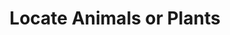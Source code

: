 ---
title: "Locate Animals or Plants"
index:
  - locate-animals-or-plants
permalink: /spells/locate-animals-or-plants/
tags:
  - Spell
  - 2nd Level
  - Divination
available_for:
  - Bard
  - Druid
  - Ranger
level: "2nd Level"
school: "Divination"
comp:
  - V
  - S
  - M
material: "a bit of fur from a bloodhound."
ritual: true
description: |
  Describe or name a specific kind of beast or plant. Concentrating on the voice of nature in your surroundings, you learn the direction and distance to the closest creature or plant of that kind within 5 miles, if any are present.
excerpt: "Describe or name a specific kind of beast or plant."
source: "Basic Rules"
---